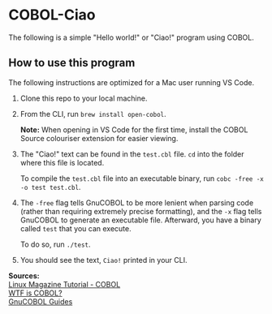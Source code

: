 # COBOL-Ciao

The following is a simple "Hello world!" or "Ciao!" program using COBOL.

## How to use this program

The following instructions are optimized for a Mac user running VS Code.

1. Clone this repo to your local machine.

1. From the CLI, run `brew install open-cobol`.<br/>

    **Note:** When opening in VS Code for the first time, install the COBOL Source colouriser extension for easier viewing.

1. The "Ciao!" text can be found in the `test.cbl` file. `cd` into the folder where this file is located.<br/>

    To compile the `test.cbl` file into an executable binary, run `cobc -free -x -o test test.cbl`.

1. The `-free` flag tells GnuCOBOL to be more lenient when parsing code (rather than requiring extremely precise formatting), and the `-x` flag tells GnuCOBOL to generate an executable file. Afterward, you have a binary called `test` that you can execute.<br/>

    To do so, run `./test`.

1. You should see the text, `Ciao!` printed in your CLI.

**Sources:**<br/>
[Linux Magazine Tutorial - COBOL](https://www.linux-magazine.com/Issues/2017/204/Tutorials-COBOL#article_l2)<br/>
[WTF is COBOL?](https://youtu.be/TKOr43VmlC0)<br/>
[GnuCOBOL Guides](https://open-cobol.sourceforge.io/)
